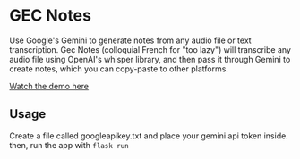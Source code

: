 # GEC Notes

Use Google's Gemini to generate notes from any audio file or text transcription. Gec Notes (colloquial French for "too lazy") will transcribe any audio file using OpenAI's whisper library, and then pass it through Gemini to create notes, which you can copy-paste to other platforms.

[Watch the demo here](https://youtu.be/QNrsqffzOKk?si=6V5v0I66KtMlqiau)

## Usage

Create a file called googleapikey.txt and place your gemini api token inside. then, run the app with `flask run`
